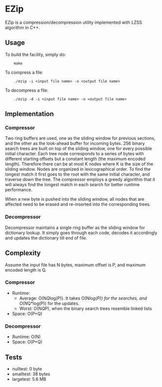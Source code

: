# EZip

EZip is a compression/decompression utility implemented with LZSS algorithm in C++.

## Usage

To build the facility, simply do:

        make

To compress a file:

        ./ezip -i <input file name> -o <output file name>

To decompress a file:

        ./ezip -d -i <input file name> -o <output file name>

## Implementation

### Compressor
Two ring buffers are used, one as the sliding window for previous sections, and the other as the look-ahead buffer for incoming bytes. 256 binary search trees are built on top of the sliding window, one for every possible initial character. Each tree node corresponds to a series of bytes with different starting offsets but a constant length (the maximum encoded length). Therefore there can be at most K nodes where K is the size of the sliding window. Nodes are organized in lexicographical order. To find the longest match it first goes to the root with the same initial character, and traverse down the tree. The compressor employs a greedy algorithm that it will always find the longest match in each search for better runtime performance.

When a new byte is pushed into the sliding window, all nodes that are affected need to be erased and re-inserted into the corresponding trees.

### Decompressor
Decompressor maintains a single ring buffer as the sliding window for dictionary lookup. It simply goes through each code, decodes it accordingly and updates the dictionary till end of file.

## Complexity

Assume the input file has N bytes, maximum offset is P, and maximum encoded length is Q.

### Compressor

* Runtime:
  * Average: O(N*Q*log(P)). It takes O(N*log(P)) for the searches, and O(N*Q*log(P)) for the updates.
  * Worst: O(N*Q*P), when the binary search trees resemble linked lists
* Space: O(P+Q)

### Decompressor
* Runtime: O(N)
* Space: O(P+Q)

## Tests

* nulltest: 0 byte
* smalltest: 38 bytes
* largetest: 5.6 MB
